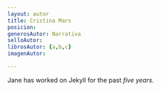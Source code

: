 ```yaml
---
layout: autor
title: Cristina Mars
posicion: 
generosAutor: Narrativa
selloAutor:
librosAutor: {a,b,c}
imagenAutor:

---
```

Jane has worked on Jekyll for the past *five years*.
